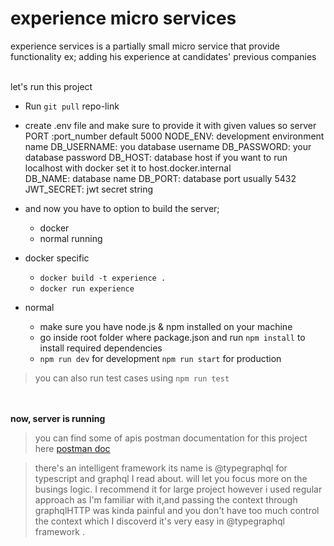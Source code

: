 # experience micro services

experience services is a partially small micro service that provide functionality ex; adding his experience at
candidates' previous companies
<br><br>

let's run this project

-   Run `git pull` repo-link
-   create .env file and make sure to provide it with given values so server
    PORT :port_number default 5000
    NODE_ENV: development environment name
    DB_USERNAME: you database username
    DB_PASSWORD: your database password
    DB_HOST: database host if you want to run localhost with docker set it to host.docker.internal  
    DB_NAME: database name
    DB_PORT: database port usually 5432
    JWT_SECRET: jwt secret string
-   and now you have to option to build the server;

    -   docker
    -   normal running

-   docker specific
    -   `docker build -t experience . `
    -   `docker run experience `
-   normal
    -   make sure you have node.js & npm installed on your machine
    -   go inside root folder where package.json and run `npm install` to install required dependencies
    -   `npm run dev` for development `npm run start` for production
> you can also run test cases using `npm run test` 


<br><br>
**now, server is running**

> you can find some of apis postman documentation for this project here [postman doc](https://documenter.getpostman.com/view/13580360/UzBsH4Yd)


> there's an intelligent framework its name is @typegraphql for typescript and graphql I read about. will let you focus more on the busings logic. I recommend it for large project however i used regular approach as I'm familiar with it,and passing the context through graphqlHTTP was kinda painful and you don't have too much control the context which I discoverd it's very easy in  @typegraphql framework .


